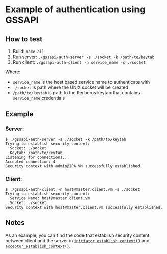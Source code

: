 # Example of authentication using GSSAPI

## How to test

1. Build: `make all`
2. Run server: `./gssapi-auth-server -s ./socket -k /path/to/keytab`
3. Run client: `./gssapi-auth-client -n service_name -s ./socket`

Where:
* `service_name` is the host based service name to authenticate with
* `./socket` is path where the UNIX socket will be created
* `/path/to/keytab` is path to the Kerberos keytab that contains `service_name` credentials

## Example

### Server:

```
$ ./gssapi-auth-server -s ./socket -k /path/to/keytab
Trying to establish security context:
  Socket: ./socket
  Keytab: /path/to/keytab
Listening for connections...
Accepted connection: 4
Security context with admin@IPA.VM successfully established.
```

### Client:

```
$ ./gssapi-auth-client -n host@master.client.vm -s ./socket
Trying to establish security context:
  Service Name: host@master.client.vm
  Socket: ./socket
Security context with host@master.client.vm successfully established.
```

## Notes

As an example, you can find the code that establish security content between
client and the server in [`initiator_establish_context()`] and
[`acceptor_establish_context()`].

[`initiator_establish_context()`]: ./src/client.c#L32
[`acceptor_establish_context()`]: ./src/server.c#L35

